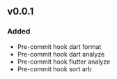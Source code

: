 ## v0.0.1
### Added
- Pre-commit hook dart format
- Pre-commit hook dart analyze
- Pre-commit hook flutter analyze 
- Pre-commit hook sort arb
